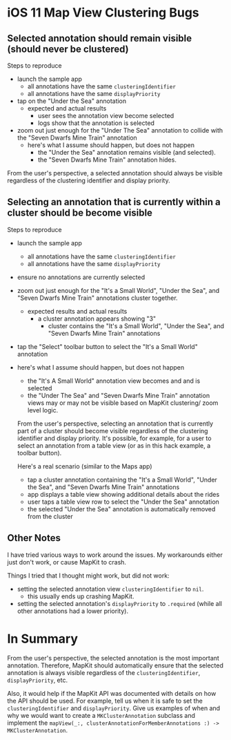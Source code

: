 # iOS 11 Map View Clustering Bugs

## Selected annotation should remain visible (should never be clustered)

Steps to reproduce
- launch the sample app
  - all annotations have the same `clusteringIdentifier`
  - all annotations have the same `displayPriority`
- tap on the "Under the Sea"  annotation
  - expected and actual results
    - user sees the annotation view become selected
    - logs show that the annotation is selected
- zoom out just enough for the "Under The Sea" annotation to collide with the "Seven Dwarfs Mine Train" annotation
  - here's what I assume should happen, but does not happen
    - the "Under the Sea" annotation remains visible (and selected).
    - the "Seven Dwarfs Mine Train" annotation hides.
  
From the user's perspective, a selected annotation should always be visible regardless of the clustering identifier and display priority.

## Selecting an annotation that is currently within a cluster should be become visible

Steps to reproduce
- launch the sample app
  - all annotations have the same `clusteringIdentifier`
  - all annotations have the same `displayPriority`
- ensure no annotations are currently selected
- zoom out just enough for the "It's a Small World", "Under the Sea", and "Seven Dwarfs Mine Train" annotations cluster together.
  - expected results and actual results
    - a cluster annotation appears showing "3"
      - cluster contains the "It's a Small World", "Under the Sea", and "Seven Dwarfs Mine Train" annotations
- tap the "Select" toolbar button to select the "It's a Small World" annotation
- here's what I assume should happen, but does not happen
  - the "It's A Small World" annotation view becomes and and is selected
  - the "Under The Sea" and "Seven Dwarfs Mine Train" annotation views may or may not be visible based on MapKit clustering/ zoom level logic.
  
  From the user's perspective, selecting an annotation that is currently part of a cluster should become visible regardless of the clustering identifier and display priority.
  It's possible, for example, for a user to select an annotation from a table view (or as in this hack example, a toolbar button).
  
  Here's a real scenario (similar to the Maps app)
  - tap a cluster annotation containing the "It's a Small World", "Under the Sea", and "Seven Dwarfs Mine Train" annotations
  - app displays a table view showing additional details about the rides
  - user taps a table view row to select the "Under the Sea" annotation
  - the selected "Under the Sea" annotation is automatically removed from the cluster
  
  
## Other Notes
  
I have tried various ways to work around the issues. My workarounds either just don't work, or cause MapKit to crash.
  
Things I tried that I thought might work, but did not work:
- setting the selected annotation view `clusteringIdentifier` to `nil`.
  - this usually ends up crashing MapKit.
- setting the selected annotation's `displayPriority` to `.required` (while all other annotations had a lower priority).
  
# In Summary
  
From the user's perspective, the selected annotation is the most important annotation.
Therefore, MapKit should automatically ensure that the selected annotation is always visible
regardless of the `clusteringIdentifier`, `displayPriority`, etc.
  
Also, it would help if the MapKit API was documented with details on how the API should be used.
For example, tell us when it is safe to set the `clusteringIdentifier` and `displayPriority`.
Give us examples of when and why we would want to create a `MKClusterAnnotation` subclass and
implement the `mapView(_:, clusterAnnotationForMemberAnnotations :) -> MKClusterAnnotation`.
